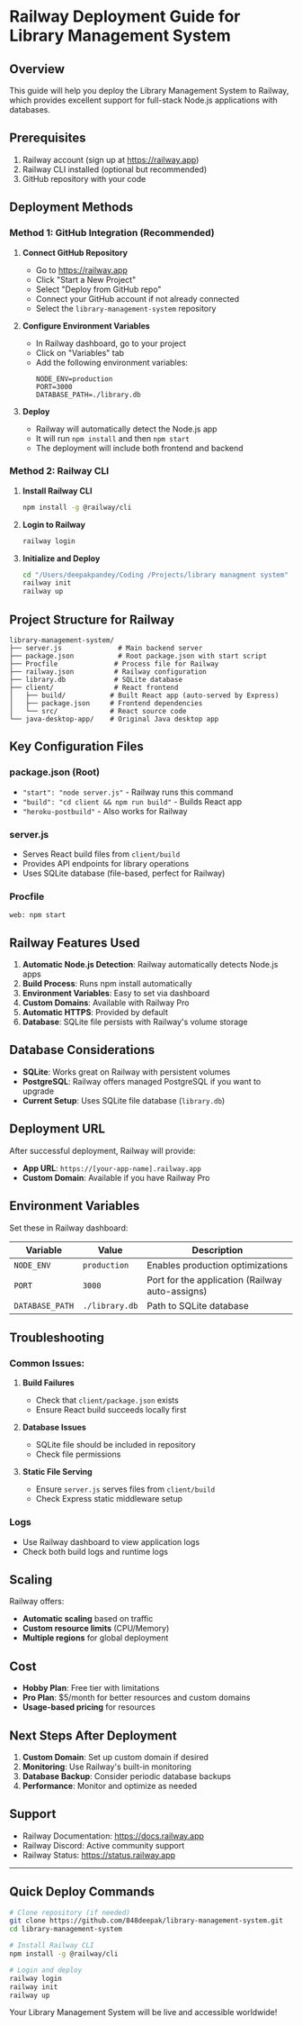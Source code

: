 # Railway Deployment Guide for Library Management System

## Overview
This guide will help you deploy the Library Management System to Railway, which provides excellent support for full-stack Node.js applications with databases.

## Prerequisites
1. Railway account (sign up at https://railway.app)
2. Railway CLI installed (optional but recommended)
3. GitHub repository with your code

## Deployment Methods

### Method 1: GitHub Integration (Recommended)

1. **Connect GitHub Repository**
   - Go to https://railway.app
   - Click "Start a New Project"
   - Select "Deploy from GitHub repo"
   - Connect your GitHub account if not already connected
   - Select the `library-management-system` repository

2. **Configure Environment Variables**
   - In Railway dashboard, go to your project
   - Click on "Variables" tab
   - Add the following environment variables:
     ```
     NODE_ENV=production
     PORT=3000
     DATABASE_PATH=./library.db
     ```

3. **Deploy**
   - Railway will automatically detect the Node.js app
   - It will run `npm install` and then `npm start`
   - The deployment will include both frontend and backend

### Method 2: Railway CLI

1. **Install Railway CLI**
   ```bash
   npm install -g @railway/cli
   ```

2. **Login to Railway**
   ```bash
   railway login
   ```

3. **Initialize and Deploy**
   ```bash
   cd "/Users/deepakpandey/Coding /Projects/library managment system"
   railway init
   railway up
   ```

## Project Structure for Railway

```
library-management-system/
├── server.js              # Main backend server
├── package.json           # Root package.json with start script
├── Procfile              # Process file for Railway
├── railway.json          # Railway configuration
├── library.db            # SQLite database
├── client/               # React frontend
│   ├── build/           # Built React app (auto-served by Express)
│   ├── package.json     # Frontend dependencies
│   └── src/             # React source code
└── java-desktop-app/    # Original Java desktop app
```

## Key Configuration Files

### package.json (Root)
- `"start": "node server.js"` - Railway runs this command
- `"build": "cd client && npm run build"` - Builds React app
- `"heroku-postbuild"` - Also works for Railway

### server.js
- Serves React build files from `client/build`
- Provides API endpoints for library operations
- Uses SQLite database (file-based, perfect for Railway)

### Procfile
```
web: npm start
```

## Railway Features Used

1. **Automatic Node.js Detection**: Railway automatically detects Node.js apps
2. **Build Process**: Runs npm install automatically
3. **Environment Variables**: Easy to set via dashboard
4. **Custom Domains**: Available with Railway Pro
5. **Automatic HTTPS**: Provided by default
6. **Database**: SQLite file persists with Railway's volume storage

## Database Considerations

- **SQLite**: Works great on Railway with persistent volumes
- **PostgreSQL**: Railway offers managed PostgreSQL if you want to upgrade
- **Current Setup**: Uses SQLite file database (`library.db`)

## Deployment URL

After successful deployment, Railway will provide:
- **App URL**: `https://[your-app-name].railway.app`
- **Custom Domain**: Available if you have Railway Pro

## Environment Variables

Set these in Railway dashboard:

| Variable | Value | Description |
|----------|-------|-------------|
| `NODE_ENV` | `production` | Enables production optimizations |
| `PORT` | `3000` | Port for the application (Railway auto-assigns) |
| `DATABASE_PATH` | `./library.db` | Path to SQLite database |

## Troubleshooting

### Common Issues:

1. **Build Failures**
   - Check that `client/package.json` exists
   - Ensure React build succeeds locally first

2. **Database Issues**
   - SQLite file should be included in repository
   - Check file permissions

3. **Static File Serving**
   - Ensure `server.js` serves files from `client/build`
   - Check Express static middleware setup

### Logs
- Use Railway dashboard to view application logs
- Check both build logs and runtime logs

## Scaling

Railway offers:
- **Automatic scaling** based on traffic
- **Custom resource limits** (CPU/Memory)
- **Multiple regions** for global deployment

## Cost

- **Hobby Plan**: Free tier with limitations
- **Pro Plan**: $5/month for better resources and custom domains
- **Usage-based pricing** for resources

## Next Steps After Deployment

1. **Custom Domain**: Set up custom domain if desired
2. **Monitoring**: Use Railway's built-in monitoring
3. **Database Backup**: Consider periodic database backups
4. **Performance**: Monitor and optimize as needed

## Support

- Railway Documentation: https://docs.railway.app
- Railway Discord: Active community support
- Railway Status: https://status.railway.app

---

## Quick Deploy Commands

```bash
# Clone repository (if needed)
git clone https://github.com/848deepak/library-management-system.git
cd library-management-system

# Install Railway CLI
npm install -g @railway/cli

# Login and deploy
railway login
railway init
railway up
```

Your Library Management System will be live and accessible worldwide!
